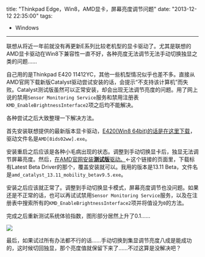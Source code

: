 title: "Thinkpad Edge，Win8，AMD显卡，屏幕亮度调节问题"
date: "2013-12-12 22:35:00"
tags:
- Windows
---
联想从将近一年前就没有再更新E系列比较老机型的显卡驱动了。尤其是联想的AMD显卡驱动在Win8下兼容性一直不好，各种亮度无法调节无法手动切换独显之类的问题……

自己用的是Thinkpad E420 11412YC，其他一些机型情况似乎也差不多。直接从AMD官网下载新版Catalyst驱动尝试安装的话，会提示“不支持该计算机”而失败。Catalyst测试版虽然可以正常安装，却会出现无法调节亮度的问题。用了网上说的禁用`Sensor Monitoring Service`服务和禁用注册表`KMD_EnableBrightnessInterface2`项之后均不能解决。

各种尝试之后大致整理一下解决方法。

首先安装联想提供的最新版本显卡驱动，[E420(Win8 64bit)的话是在这里下载](http://think.lenovo.com.cn/support/driver/detail.aspx?DEditid=4455&docTypeID=DOC_TYPE_DRIVER&osid=241&treeid=3092200&args=%3Fcategoryid%3D3092200%26CODEName%3D11412YC%26SearchNodeCC%3D11412YC%26SearchType%3D1%26wherePage%3D2%26Rcode%3D11412YC)，驱动文件名是`AMD[8ids02ww].exe`。

安装重启之后应该是各种小毛病出现的状态。调整到手动切换显卡后，独显无法调节屏幕亮度。然后，[在AMD官网安装**测试版**驱动。](http://support.amd.com/zh-cn/download/mobile?os=Windows%208%20-%2064)←这个链接的页面里，下载标有Latest Beta Driver的那个，覆盖安装就可以。我用的版本是13.11 Beta，文件名是`amd_catalyst_13.11_mobility_betav9.5.exe`。

安装之后应该就正常了。调整到手动切换显卡模式，屏幕亮度调节也没问题。如果还是不正常的话，也可以再试试禁用`Sensor Monitoring Service`服务，以及在注册表中搜索所有的`KMD_EnableBrightnessInterface2`项并将值设为`0`的方法。

完成之后重新测试系统体验指数，图形部分居然上升了0.1……

![](/assets/0058-01.png)

最后，如果试过所有办法都不行的话……手动切换到集显调节亮度八成是能成功的，这时候切回独显，那个亮度值就保留下来了……不过这算是没解决吧？